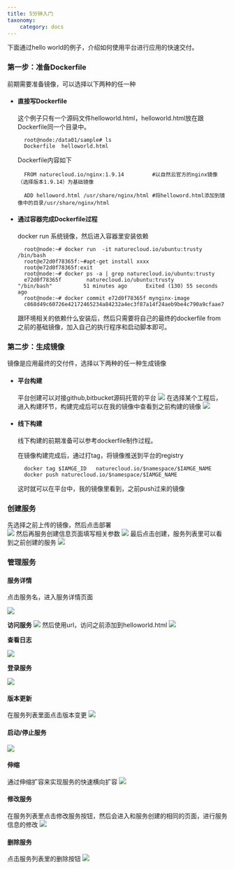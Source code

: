 ```yaml
---
title: 5分钟入门
taxonomy:
    category: docs
---
```


下面通过hello world的例子，介绍如何使用平台进行应用的快速交付。

### 第一步：准备Dockerfile ###

前期需要准备镜像，可以选择以下两种的任一种

- #### 直接写Dockerfile ####

	这个例子只有一个源码文件helloworld.html，helloworld.html放在跟Dockerfile同一个目录中。

		root@node:/data01/sample# ls
		Dockerfile  helloworld.html

	Dockerfile内容如下
	
		FROM naturecloud.io/nginx:1.9.14         #以自然云官方的nginx镜像（选择版本1.9.14）为基础镜像

		ADD helloword.html /usr/share/nginx/html #将helloword.html添加到镜像中的目录/usr/share/nginx/html


- #### 通过容器完成Dockerfile过程 ####

	docker run 系统镜像，然后进入容器里安装依赖
	
		root@node:~# docker run  -it naturecloud.io/ubuntu:trusty /bin/bash
		root@e72d0f78365f:~#apt-get install xxxx
		root@e72d0f78365f:exit
		root@node:~# docker ps -a | grep naturecloud.io/ubuntu:trusty
		e72d0f78365f        naturecloud.io/ubuntu:trusty                                      "/bin/bash"          51 minutes ago      Exited (130) 55 seconds ago     
		root@node:~# docker commit e72d0f78365f mynginx-image
		c868d49c60726e42172465234a84232a4ec3f87a14f24aeb9be4c790a9cfaae7

	跟环境相关的依赖什么安装后，然后只需要将自己的最终的dockerfile from 之前的基础镜像，加入自己的执行程序和启动脚本即可。


### 第二步：生成镜像 ###

镜像是应用最终的交付件，选择以下两种的任一种生成镜像

- #### 平台构建 ####
	
	平台创建可以对接github,bitbucket源码托管的平台
	![](sourcebuild.png)
	在选择某个工程后，进入构建环节，构建完成后可以在我的镜像中查看到之前构建的镜像
	![](myImages.png)
	

- #### 线下构建 ####

	线下构建的前期准备可以参考dockerfile制作过程。
	
	在镜像构建完成后，通过打tag，将镜像推送到平台的registry

		docker tag $IAMGE_ID   naturecloud.io/$namespace/$IAMGE_NAME
		docker push naturecloud.io/$namespace/$IAMGE_NAME
		
	这时就可以在平台中，我的镜像里看到，之前push过来的镜像

### 创建服务 ###

先选择之前上传的镜像，然后点击部署	
![](servicecreate-selectimage.png)
然后再服务创建信息页面填写相关参数
![](servicecreate-info.png)
最后点击创建，服务列表里可以看到之前创建的服务
![](servicelist.png)

### 管理服务 ###



#### 服务详情 ####

点击服务名，进入服务详情页面

![](servicedetail.png)

**访问服务**
![](serviceAccess.png)
然后使用url，访问之前添加到helloworld.html
![](helloworld-test.png)

**查看日志**

![](servicedetail-log.png)

**登录服务**

![](servicedetail-console.png)

#### 版本更新 ####

在服务列表里面点击版本变更
![](serviceUpdate.png)

#### 启动/停止服务 ####

![](servicestartstop.png)

#### 伸缩 ####

通过伸缩扩容来实现服务的快速横向扩容
![](servicescale.png)

#### 修改服务 ####

在服务列表里点击修改服务按钮，然后会进入和服务创建的相同的页面，进行服务信息的修改
![](serviceModify.png)

#### 删除服务 ####

点击服务列表里的删除按钮
![](servicedelete.png)
